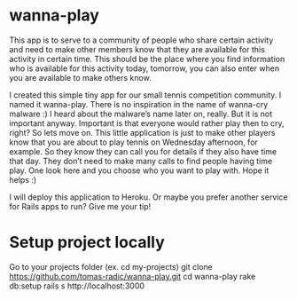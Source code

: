 
# wanna-play
This app is to serve to a community of people who share certain activity and need to make other members know that they are available for this activity in certain time. This should be the place where you find information who is available for this activity today, tomorrow, you can also enter when you are available to make others know.

I created this simple tiny app for our small tennis competition community. I named it wanna-play. There is no inspiration in the name of wanna-cry malware :) I heard about the malware’s name later on, really. But it is not important anyway. Important is that everyone would rather play then to cry, right? So lets move on. This little application is just to make other players know that you are about to play tennis on Wednesday afternoon, for example. So they know they can call you for details if they also have time that day. They don’t need to make many calls to find people having time play. One look here and you choose who you want to play with. Hope it helps :)

I will deploy this application to Heroku. Or maybe you prefer another service for Rails apps to run? Give me your tip!

# Setup project locally
Go to your projects folder (ex. cd my-projects)
git clone https://github.com/tomas-radic/wanna-play.git
cd wanna-play
rake db:setup
rails s
http://localhost:3000
